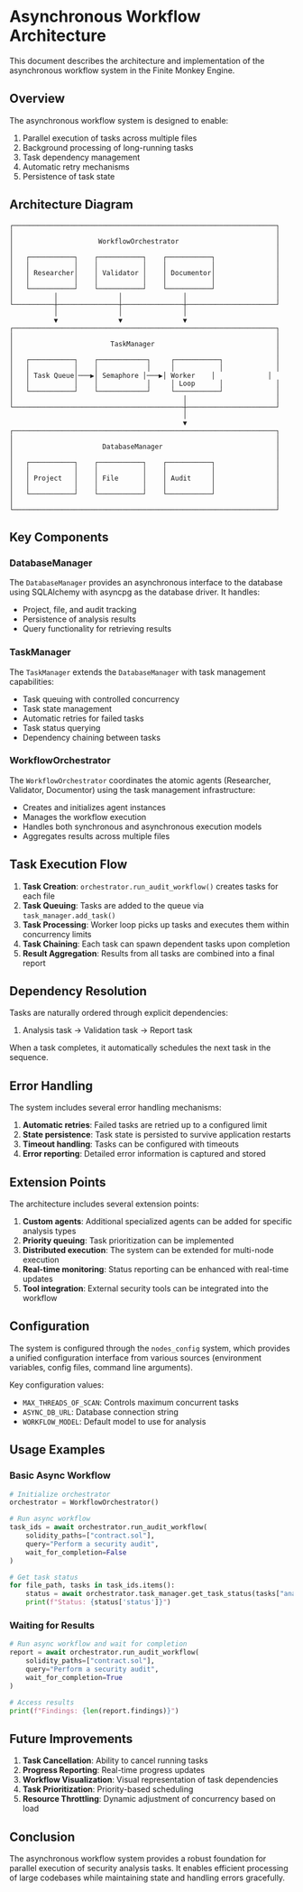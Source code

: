 # Asynchronous Workflow Architecture

This document describes the architecture and implementation of the asynchronous workflow system in the Finite Monkey Engine.

## Overview

The asynchronous workflow system is designed to enable:

1. Parallel execution of tasks across multiple files
2. Background processing of long-running tasks
3. Task dependency management
4. Automatic retry mechanisms
5. Persistence of task state

## Architecture Diagram

```
┌─────────────────────────────────────────────────────────────────┐
│                                                                 │
│                     WorkflowOrchestrator                        │
│                                                                 │
│   ┌───────────┐    ┌───────────┐    ┌───────────┐               │
│   │           │    │           │    │           │               │
│   │ Researcher│    │ Validator │    │ Documentor│               │
│   │           │    │           │    │           │               │
│   └───────────┘    └───────────┘    └───────────┘               │
│          │               │               │                      │
└──────────┼───────────────┼───────────────┼──────────────────────┘
           │               │               │
           ▼               ▼               ▼
┌─────────────────────────────────────────────────────────────────┐
│                                                                 │
│                        TaskManager                              │
│                                                                 │
│   ┌───────────┐    ┌────────────┐     ┌───────────┐             │
│   │           │    │            │     │           │             │
│   │ Task Queue│───▶│ Semaphore │───▶│ Worker    │             │
│   │           │    │            │     │ Loop      │             │
│   └───────────┘    └────────────┘     └───────────┘             │
│                                          │                      │
└──────────────────────────────────────────┼──────────────────────┘
                                           │
                                           ▼
┌─────────────────────────────────────────────────────────────────┐
│                                                                 │
│                      DatabaseManager                            │
│                                                                 │
│   ┌───────────┐    ┌───────────┐    ┌───────────┐               │
│   │           │    │           │    │           │               │
│   │ Project   │    │ File      │    │ Audit     │               │
│   │           │    │           │    │           │               │
│   └───────────┘    └───────────┘    └───────────┘               │
│                                                                 │
└─────────────────────────────────────────────────────────────────┘
```

## Key Components

### DatabaseManager

The `DatabaseManager` provides an asynchronous interface to the database using SQLAlchemy with asyncpg as the database driver. It handles:

- Project, file, and audit tracking
- Persistence of analysis results
- Query functionality for retrieving results

### TaskManager

The `TaskManager` extends the `DatabaseManager` with task management capabilities:

- Task queuing with controlled concurrency
- Task state management
- Automatic retries for failed tasks
- Task status querying
- Dependency chaining between tasks

### WorkflowOrchestrator

The `WorkflowOrchestrator` coordinates the atomic agents (Researcher, Validator, Documentor) using the task management infrastructure:

- Creates and initializes agent instances
- Manages the workflow execution
- Handles both synchronous and asynchronous execution models
- Aggregates results across multiple files

## Task Execution Flow

1. **Task Creation**: `orchestrator.run_audit_workflow()` creates tasks for each file
2. **Task Queuing**: Tasks are added to the queue via `task_manager.add_task()`
3. **Task Processing**: Worker loop picks up tasks and executes them within concurrency limits
4. **Task Chaining**: Each task can spawn dependent tasks upon completion
5. **Result Aggregation**: Results from all tasks are combined into a final report

## Dependency Resolution

Tasks are naturally ordered through explicit dependencies:

1. Analysis task → Validation task → Report task

When a task completes, it automatically schedules the next task in the sequence.

## Error Handling

The system includes several error handling mechanisms:

1. **Automatic retries**: Failed tasks are retried up to a configured limit
2. **State persistence**: Task state is persisted to survive application restarts
3. **Timeout handling**: Tasks can be configured with timeouts
4. **Error reporting**: Detailed error information is captured and stored

## Extension Points

The architecture includes several extension points:

1. **Custom agents**: Additional specialized agents can be added for specific analysis types
2. **Priority queuing**: Task prioritization can be implemented
3. **Distributed execution**: The system can be extended for multi-node execution
4. **Real-time monitoring**: Status reporting can be enhanced with real-time updates
5. **Tool integration**: External security tools can be integrated into the workflow

## Configuration

The system is configured through the `nodes_config` system, which provides a unified configuration interface from various sources (environment variables, config files, command line arguments).

Key configuration values:

- `MAX_THREADS_OF_SCAN`: Controls maximum concurrent tasks
- `ASYNC_DB_URL`: Database connection string
- `WORKFLOW_MODEL`: Default model to use for analysis

## Usage Examples

### Basic Async Workflow

```python
# Initialize orchestrator
orchestrator = WorkflowOrchestrator()

# Run async workflow
task_ids = await orchestrator.run_audit_workflow(
    solidity_paths=["contract.sol"],
    query="Perform a security audit",
    wait_for_completion=False
)

# Get task status
for file_path, tasks in task_ids.items():
    status = await orchestrator.task_manager.get_task_status(tasks["analysis"])
    print(f"Status: {status['status']}")
```

### Waiting for Results

```python
# Run async workflow and wait for completion
report = await orchestrator.run_audit_workflow(
    solidity_paths=["contract.sol"],
    query="Perform a security audit",
    wait_for_completion=True
)

# Access results
print(f"Findings: {len(report.findings)}")
```

## Future Improvements

1. **Task Cancellation**: Ability to cancel running tasks
2. **Progress Reporting**: Real-time progress updates
3. **Workflow Visualization**: Visual representation of task dependencies
4. **Task Prioritization**: Priority-based scheduling
5. **Resource Throttling**: Dynamic adjustment of concurrency based on load

## Conclusion

The asynchronous workflow system provides a robust foundation for parallel execution of security analysis tasks. It enables efficient processing of large codebases while maintaining state and handling errors gracefully.